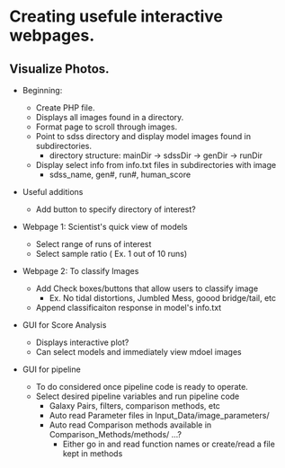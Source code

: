 # Creating usefule interactive webpages.

## Visualize Photos.
- Beginning:
  - Create PHP file.  
  - Displays all images found in a directory.
  - Format page to scroll through images.
  - Point to sdss directory and display model images found in subdirectories.
	- directory structure: mainDir -> sdssDir -> genDir -> runDir
  - Display select info from info.txt files in subdirectories with image
	- sdss_name, gen#, run#, human_score

- Useful additions
  - Add button to specify directory of interest? 

- Webpage 1: Scientist's quick view of models
  - Select range of runs of interest
  - Select sample ratio ( Ex. 1 out of 10 runs) 

- Webpage 2: To classify Images
  - Add Check boxes/buttons that allow users to classify image
	- Ex.  No tidal distortions, Jumbled Mess, goood bridge/tail, etc
  - Append classificaiton response in model's info.txt

- GUI for Score Analysis
  - Displays interactive plot? 
  - Can select models and immediately view mdoel images

- GUI for pipeline
  - To do considered once pipeline code is ready to operate.
  - Select desired pipeline variables and run pipeline code
	- Galaxy Pairs, filters, comparison methods, etc
	- Auto read Parameter files in Input_Data/image_parameters/ 
	- Auto read Comparison methods available in Comparison_Methods/methods/ ...? 
	  - Either go in and read function names or create/read a file kept in methods
